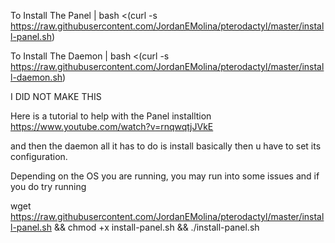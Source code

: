 
To Install The Panel
|
bash <(curl -s https://raw.githubusercontent.com/JordanEMolina/pterodactyl/master/install-panel.sh)

To Install The Daemon
|
bash <(curl -s https://raw.githubusercontent.com/JordanEMolina/pterodactyl/master/install-daemon.sh)


I DID NOT MAKE THIS

Here is a tutorial to help with the Panel installtion
https://www.youtube.com/watch?v=rnqwqtjJVkE

and then the daemon all it has to do is install basically then u have to set its configuration.

Depending on the OS you are running, you may run into some issues and if you do try running 

wget https://raw.githubusercontent.com/JordanEMolina/pterodactyl/master/install-panel.sh && chmod +x install-panel.sh && ./install-panel.sh
